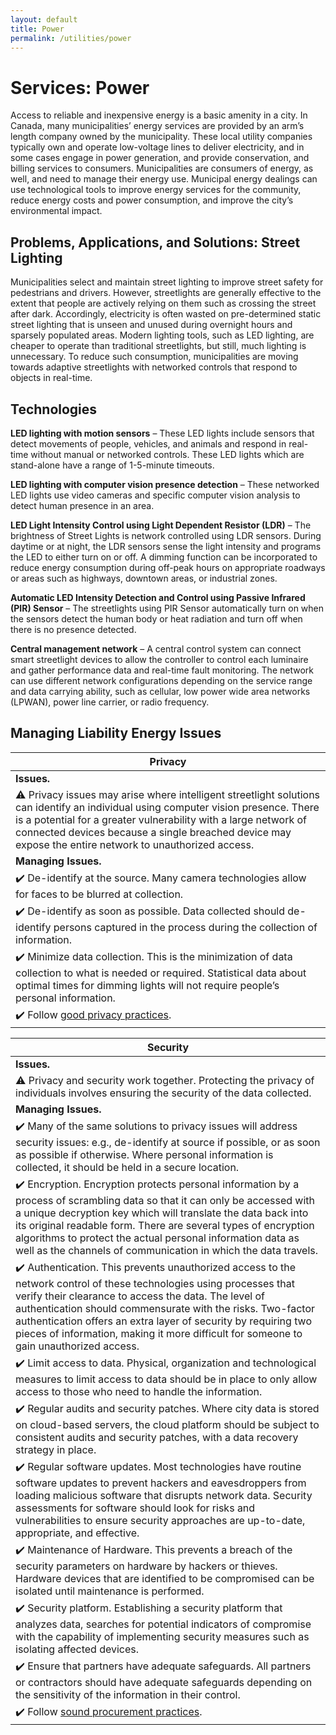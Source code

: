```yaml
---
layout: default
title: Power
permalink: /utilities/power
---
```

# Services: Power

Access to reliable and inexpensive energy is a basic amenity in a city. In Canada, many municipalities’ energy services are provided by an arm’s length company owned by the municipality.  These local utility companies typically own and operate low-voltage lines to deliver electricity, and in some cases engage in power generation, and provide conservation, and billing services to consumers. Municipalities are consumers of energy, as well, and need to manage their energy use. Municipal energy dealings can use technological tools to improve energy services for the community, reduce energy costs and power consumption, and improve the city’s environmental impact. 

## Problems, Applications, and Solutions: Street Lighting 

Municipalities select and maintain street lighting to improve street safety for pedestrians and drivers. However, streetlights are generally effective to the extent that people are actively relying on them such as crossing the street after dark. Accordingly, electricity is often wasted on pre-determined static street lighting that is unseen and unused during overnight hours and sparsely populated areas. Modern lighting tools, such as LED lighting, are cheaper to operate than traditional streetlights, but still, much lighting is unnecessary. To reduce such consumption, municipalities are moving towards adaptive streetlights with networked controls that respond to objects in real-time. 

## Technologies

**LED lighting with motion sensors** – These LED lights include sensors that detect movements of people, vehicles, and animals and respond in real-time without manual or networked controls. These LED lights which are stand-alone have a range of 1-5-minute timeouts. 

**LED lighting with computer vision presence detection** – These networked LED lights use video cameras and specific computer vision analysis to detect human presence in an area.  

**LED Light Intensity Control using Light Dependent Resistor (LDR)** – The brightness of Street Lights is network controlled using LDR sensors. During daytime or at night, the LDR sensors sense the light intensity and programs the LED to either turn on or off. A dimming function can be incorporated to reduce energy consumption during off-peak hours on appropriate roadways or areas such as highways, downtown areas, or industrial zones.

**Automatic LED Intensity Detection and Control using Passive Infrared (PIR) Sensor** – The streetlights using PIR Sensor automatically turn on when the sensors detect the human body or heat radiation and turn off when there is no presence detected. 

**Central management network** – A central control system can connect smart streetlight devices to allow the controller to control each luminaire and gather performance data and real-time fault monitoring. The network can use different network configurations depending on the service range and data carrying ability, such as cellular, low power wide area networks (LPWAN), power line carrier, or radio frequency.

## Managing Liability Energy Issues 

| Privacy| 
|---|
| **Issues.**|  
|:warning: Privacy issues may arise where intelligent streetlight solutions can identify an individual using computer vision presence. There is a potential for a greater vulnerability with a large network of connected devices because a single breached device may expose the entire network to unauthorized access.|
|**Managing Issues.**| 
|:heavy_check_mark: De-identify at the source. Many camera technologies allow for faces to be blurred at collection. | 
|:heavy_check_mark: De-identify as soon as possible. Data collected should de-identify persons captured in the process during the collection of information.| 
|:heavy_check_mark: Minimize data collection. This is the minimization of data collection to what is needed or required. Statistical data about optimal times for dimming lights will not require people’s personal information.| 
|:heavy_check_mark: Follow [good privacy practices](https://cippic-ca.github.io/SmartCityToolkit/privacy.html).|  

| Security | 
|---|
| **Issues.**|  
|:warning: Privacy and security work together. Protecting the privacy of individuals involves ensuring the security of the data collected. |
|**Managing Issues.**| 
|:heavy_check_mark: Many of the same solutions to privacy issues will address security issues:  e.g., de-identify at source if possible, or as soon as possible if otherwise.  Where personal information is collected, it should be held in a secure location.| 
|:heavy_check_mark: Encryption. Encryption protects personal information by a process of scrambling data so that it can only be accessed with a unique decryption key which will translate the data back into its original readable form. There are several types of encryption algorithms to protect the actual personal information data as well as the channels of communication in which the data travels.| 
|:heavy_check_mark: Authentication. This prevents unauthorized access to the network control of these technologies using processes that verify their clearance to access the data. The level of authentication should commensurate with the risks. Two-factor authentication offers an extra layer of security by requiring two pieces of information, making it more difficult for someone to gain unauthorized access.| 
|:heavy_check_mark: Limit access to data. Physical, organization and technological measures to limit access to data should be in place to only allow access to those who need to handle the information. | 
|:heavy_check_mark: Regular audits and security patches. Where city data is stored on cloud-based servers, the cloud platform should be subject to consistent audits and security patches, with a data recovery strategy in place. | 
|:heavy_check_mark: Regular software updates. Most technologies have routine software updates to prevent hackers and eavesdroppers from loading malicious software that disrupts network data. Security assessments for software should look for risks and vulnerabilities to ensure security approaches are up-to-date, appropriate, and effective. | 
|:heavy_check_mark: Maintenance of Hardware. This prevents a breach of the security parameters on hardware by hackers or thieves. Hardware devices that are identified to be compromised can be isolated until maintenance is performed.| 
|:heavy_check_mark: Security platform. Establishing a security platform that analyzes data, searches for potential indicators of compromise with the capability of implementing security measures such as isolating affected devices.| 
|:heavy_check_mark: Ensure that partners have adequate safeguards. All partners or contractors should have adequate safeguards depending on the sensitivity of the information in their control.| 
|:heavy_check_mark: Follow [sound procurement practices](https://cippic-ca.github.io/SmartCityToolkit/procurement.html).| 
